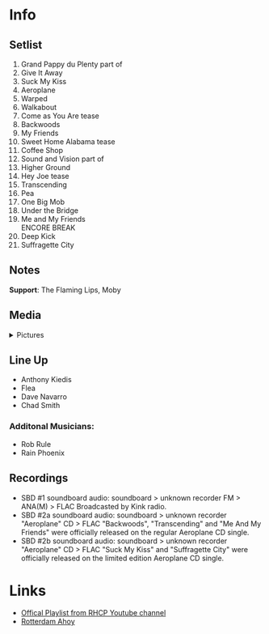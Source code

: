 # Info

## Setlist

1. Grand Pappy du Plenty part of
2. Give It Away
3. Suck My Kiss
4. Aeroplane
5. Warped
6. Walkabout
7. Come as You Are tease
8. Backwoods
9. My Friends
10. Sweet Home Alabama tease
11. Coffee Shop
12. Sound and Vision part of
13. Higher Ground
14. Hey Joe tease
15. Transcending
16. Pea
17. One Big Mob
18. Under the Bridge
19. Me and My Friends
<br>ENCORE BREAK
20. Deep Kick
21. Suffragette City

## Notes

**Support**: The Flaming Lips, Moby

## Media 

<details>
  <summary>Pictures</summary>
  <img alt="Setlist" title="Setlist" src="19951016.jpg" height="200" />
</details>

## Line Up

* Anthony Kiedis
* Flea
* Dave Navarro
* Chad Smith

### Additonal Musicians:
* Rob Rule
* Rain Phoenix

## Recordings

* SBD #1 soundboard audio: soundboard > unknown recorder FM > ANA(M) > FLAC Broadcasted by Kink radio.
* SBD #2a soundboard audio: soundboard > unknown recorder "Aeroplane" CD > FLAC "Backwoods", "Transcending" and "Me And My Friends" were officially released on the regular Aeroplane CD single.  
* SBD #2b soundboard audio: soundboard > unknown recorder "Aeroplane" CD > FLAC "Suck My Kiss" and "Suffragette City" were officially released on the limited edition Aeroplane CD single.

# Links

* [Offical Playlist from RHCP Youtube channel](https://youtube.com/playlist?list=OLAK5uy_nd0mSeXRA2kUbM-D_eshC-qIYUIXas5rs)
* [Rotterdam Ahoy](https://www.ahoy.nl/en)